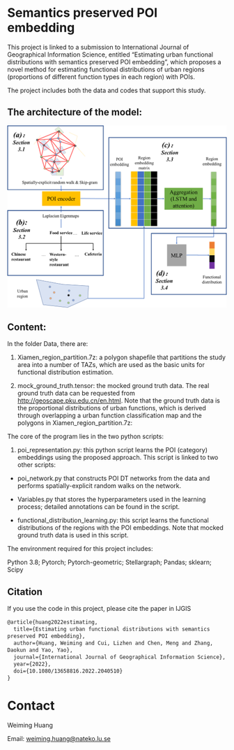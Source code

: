# Semantics preserved POI embedding

This project is linked to a submission to International Journal of Geographical Information Science, entitled “Estimating urban functional distributions with semantics preserved POI embedding”, which proposes a novel method for estimating functional distributions of urban regions (proportions of different function types in each region) with POIs.

The project includes both the data and codes that support this study.
## The architecture of the model:
<img src="./Figures/Figure1.png" alt="architecture" width="800"/>

## Content:
In the folder Data, there are:

1) Xiamen_region_partition.7z: a polygon shapefile that partitions the study area into a number of TAZs, which are used as the basic units for functional distribution estimation.





2) mock_ground_truth.tensor: the mocked ground truth data. The real ground truth data can be requested from http://geoscape.pku.edu.cn/en.html. Note that the ground truth data is the proportional distributions of urban functions, which is derived through overlapping a urban function classification map and the polygons in Xiamen_region_partition.7z:

The core of the program lies in the two python scripts:

1) poi_representation.py: this python script learns the POI (category) embeddings using the proposed approach. This script is linked to two other scripts:

  - poi_network.py that constructs POI DT networks from the data and performs spatially-explicit random walks on the network.

  - Variables.py that stores the hyperparameters used in the learning process; detailed annotations can be found in the script.

  - functional_distribution_learning.py: this script learns the functional distributions of the regions with the POI embeddings. Note that mocked ground truth data is used in this script.

The environment required for this project includes:

Python 3.8; Pytorch; Pytorch-geometric; Stellargraph; Pandas; sklearn; Scipy

## Citation

If you use the code in this project, please cite the paper in IJGIS
```
@article{huang2022estimating,
  title={Estimating urban functional distributions with semantics preserved POI embedding},
  author={Huang, Weiming and Cui, Lizhen and Chen, Meng and Zhang, Daokun and Yao, Yao},
  journal={International Journal of Geographical Information Science},
  year={2022},
  doi={10.1080/13658816.2022.2040510}
}
```

# Contact
Weiming Huang

Email: weiming.huang@nateko.lu.se
